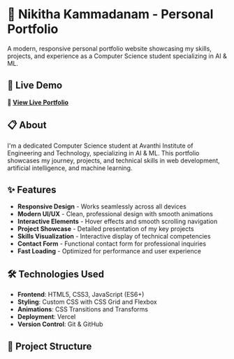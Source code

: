 # 🚀 Nikitha Kammadanam - Personal Portfolio

A modern, responsive personal portfolio website showcasing my skills, projects, and experience as a Computer Science student specializing in AI & ML.

## 🌟 Live Demo

**🔗 [View Live Portfolio](https://nikitha-portfolio.vercel.app)**

## 📋 About

I'm a dedicated Computer Science student at Avanthi Institute of Engineering and Technology, specializing in AI & ML. This portfolio showcases my journey, projects, and technical skills in web development, artificial intelligence, and machine learning.

## ✨ Features

- **Responsive Design** - Works seamlessly across all devices
- **Modern UI/UX** - Clean, professional design with smooth animations
- **Interactive Elements** - Hover effects and smooth scrolling navigation
- **Project Showcase** - Detailed presentation of my key projects
- **Skills Visualization** - Interactive display of technical competencies
- **Contact Form** - Functional contact form for professional inquiries
- **Fast Loading** - Optimized for performance and user experience

## 🛠️ Technologies Used

- **Frontend**: HTML5, CSS3, JavaScript (ES6+)
- **Styling**: Custom CSS with CSS Grid and Flexbox
- **Animations**: CSS Transitions and Transforms
- **Deployment**: Vercel
- **Version Control**: Git & GitHub

## 📁 Project Structure

